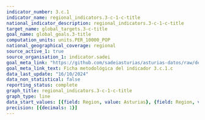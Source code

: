 ```yaml
---
indicator_number: 3.c.1
indicator_name: regional_indicators.3-c-1-c-title
national_indicator_description: regional_indicators.3-c-1-c-title
target_name: global_targets.3-c-title
goal_name: global_goals.3-title
computation_units: units.PER_10000_POP
national_geographical_coverage: regional
source_active_1: true
source_organisation_1: indicator.sadei
goal_meta_link: "https://github.com/sadeiasturias/asturias-datos/raw/develop/descargas/metodologia/3.c.1.c.pdf"
goal_meta_link_text: Ficha metodológica del indicador 3.c.1.c
data_last_update: "16/10/2024"
data_non_statistical: false
reporting_status: complete
graph_title: regional_indicators.3-c-1-c-title
graph_type: line
data_start_values: [{field: Region, value: Asturias}, {field: Region, value: España}]
precision: [{decimals: 1}]
---
```

